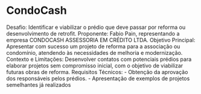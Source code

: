 # CondoCash
Desafio: Identificar e viabilizar o prédio que deve passar por reforma ou desenvolvimento de retrofit. Proponente: Fabio Pain, representando a empresa CONDOCASH ASSESSORIA EM CRÉDITO LTDA. Objetivo Principal: Apresentar com sucesso um projeto de reforma para a associação ou condomínio, atendendo às necessidades de melhoria e modernização. Contexto e Limitações: Desenvolver contatos com potenciais prédios para elaborar projetos sem compromisso inicial, com o objetivo de viabilizar futuras obras de reforma. Requisitos Técnicos: - Obtenção da aprovação dos responsáveis pelos prédios. - Apresentação de exemplos de projetos semelhantes já realizados
